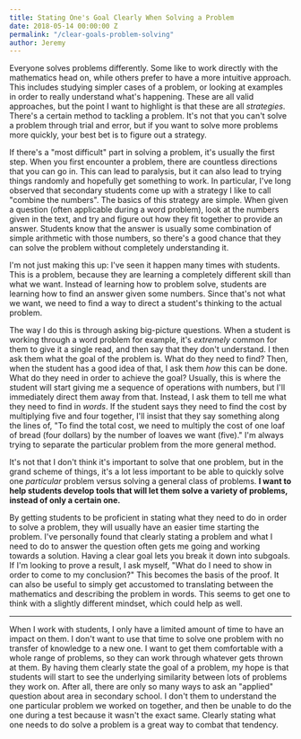 ```yaml
---
title: Stating One's Goal Clearly When Solving a Problem
date: 2018-05-14 00:00:00 Z
permalink: "/clear-goals-problem-solving"
author: Jeremy
---
```


Everyone solves problems differently. Some like to work directly with the mathematics head on, while others prefer to have a more intuitive approach. This includes studying simpler cases of a problem, or looking at examples in order to really understand what's happening. These are all valid approaches, but the point I want to highlight is that these are all *strategies*. There's a certain method to tackling a problem. It's not that you can't solve a problem through trial and error, but if you want to solve more problems more quickly, your best bet is to figure out a strategy.

If there's a "most difficult" part in solving a problem, it's usually the first step. When you first encounter a problem, there are countless directions that you can go in. This can lead to paralysis, but it can also lead to trying things randomly and hopefully get something to work. In particular, I've long observed that secondary students come up with a strategy I like to call "combine the numbers". The basics of this strategy are simple. When given a question (often applicable during a word problem), look at the numbers given in the text, and try and figure out how they fit together to provide an answer. Students know that the answer is usually some combination of simple arithmetic with those numbers, so there's a good chance that they can solve the problem without completely understanding it.

I'm not just making this up: I've seen it happen many times with students. This is a problem, because they are learning a completely different skill than what we want. Instead of learning how to problem solve, students are learning how to find an answer given some numbers. Since that's not what we want, we need to find a way to direct a student's thinking to the actual problem.

The way I do this is through asking big-picture questions. When a student is working through a word problem for example, it's *extremely* common for them to give it a single read, and then say that they don't understand. I then ask them what the goal of the problem is. What do they need to find? Then, when the student has a good idea of that, I ask them *how* this can be done. What do they need in order to achieve the goal? Usually, this is where the student will start giving me a sequence of operations with numbers, but I'll immediately direct them away from that. Instead, I ask them to tell me what they need to find in *words*. If the student says they need to find the cost by multiplying five and four together, I'll insist that they say something along the lines of, "To find the total cost, we need to multiply the cost of one loaf of bread (four dollars) by the number of loaves we want (five)." I'm always trying to separate the particular problem from the more general method.

It's not that I don't think it's important to solve that one problem, but in the grand scheme of things, it's a lot less important to be able to quickly solve one *particular* problem versus solving a general class of problems. **I want to help students develop tools that will let them solve a variety of problems, instead of only a certain one.**

By getting students to be proficient in stating what they need to do in order to solve a problem, they will usually have an easier time starting the problem. I've personally found that clearly stating a problem and what I need to do to answer the question often gets me going and working towards a solution. Having a clear goal lets you break it down into subgoals. If I'm looking to prove a result, I ask myself, "What do I need to show in order to come to my conclusion?" This becomes the basis of the proof. It can also be useful to simply get accustomed to translating between the mathematics and describing the problem in words. This seems to get one to think with a slightly different mindset, which could help as well.

---

When I work with students, I only have a limited amount of time to have an impact on them. I don't want to use that time to solve one problem with no transfer of knowledge to a new one. I want to get them comfortable with a whole range of problems, so they can work through whatever gets thrown at them. By having them clearly state the goal of a problem, my hope is that students will start to see the underlying similarity between lots of problems they work on. After all, there are only so many ways to ask an "applied" question about area in secondary school. I don't them to understand the one particular problem we worked on together, and then be unable to do the one during a test because it wasn't the exact same. Clearly stating what one needs to do solve a problem is a great way to combat that tendency.